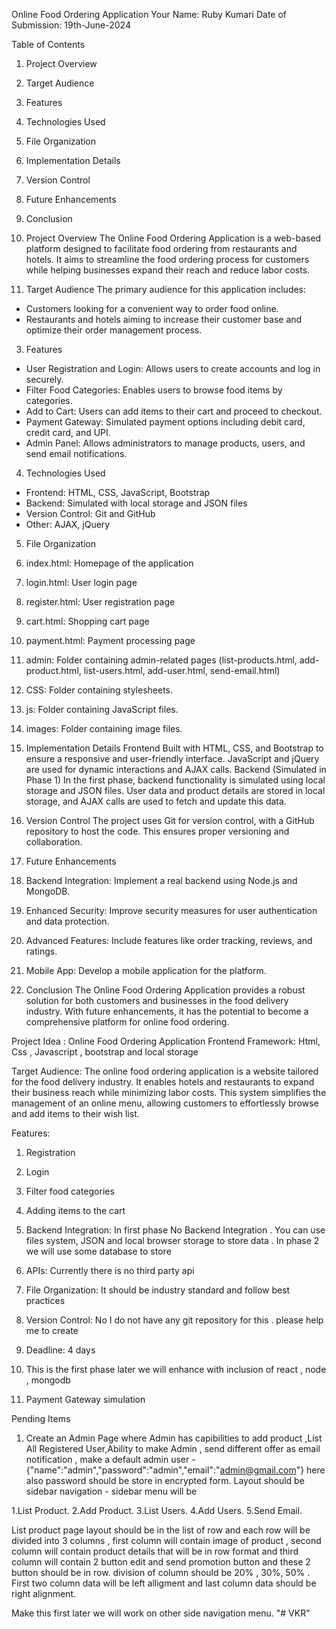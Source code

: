 Online Food Ordering Application
Your Name: Ruby Kumari
Date of Submission: 19th-June-2024

Table of Contents
1. Project Overview
2. Target Audience
3. Features
4. Technologies Used
5. File Organization
6. Implementation Details
7. Version Control
8. Future Enhancements
9. Conclusion


1. Project Overview
The Online Food Ordering Application is a web-based platform designed to facilitate food ordering from restaurants and hotels. It aims to streamline the food ordering process for customers while helping businesses expand their reach and reduce labor costs.


2. Target Audience
The primary audience for this application includes:
- Customers looking for a convenient way to order food online.
- Restaurants and hotels aiming to increase their customer base and optimize their order management process.

3. Features
- User Registration and Login: Allows users to create accounts and log in securely.
- Filter Food Categories: Enables users to browse food items by categories.
- Add to Cart: Users can add items to their cart and proceed to checkout.
- Payment Gateway: Simulated payment options including debit card, credit card, and UPI.
- Admin Panel: Allows administrators to manage products, users, and send email notifications.


4. Technologies Used
- Frontend: HTML, CSS, JavaScript, Bootstrap
- Backend: Simulated with local storage and JSON files
- Version Control: Git and GitHub
- Other: AJAX, jQuery


5. File Organization
1.	index.html: Homepage of the application
2.	login.html: User login page
3.	register.html: User registration page
4.	cart.html: Shopping cart page
5.	payment.html: Payment processing page


6.	admin: Folder containing admin-related pages (list-products.html, add-product.html, list-users.html, add-user.html, send-email.html)
7.	CSS: Folder containing stylesheets.
8.	js: Folder containing JavaScript files.
9.	images: Folder containing image files.
6. Implementation Details
Frontend
Built with HTML, CSS, and Bootstrap to ensure a responsive and user-friendly interface.
JavaScript and jQuery are used for dynamic interactions and AJAX calls.
Backend (Simulated in Phase 1)
In the first phase, backend functionality is simulated using local storage and JSON files. User data and product details are stored in local storage, and AJAX calls are used to fetch and update this data.


7. Version Control
The project uses Git for version control, with a GitHub repository to host the code. This ensures proper versioning and collaboration.


8. Future Enhancements
1.	Backend Integration: Implement a real backend using Node.js and MongoDB.
2.	Enhanced Security: Improve security measures for user authentication and data protection.
3.	Advanced Features: Include features like order tracking, reviews, and ratings.
4.	Mobile App: Develop a mobile application for the platform.


9. Conclusion
The Online Food Ordering Application provides a robust solution for both customers and businesses in the food delivery industry. With future enhancements, it has the potential to become a comprehensive platform for online food ordering.






Project Idea : Online Food Ordering Application
Frontend Framework: Html, Css , Javascript , bootstrap and local storage

Target Audience: The online food ordering application is a website tailored for the food delivery industry. It enables hotels and restaurants to expand their business reach while minimizing labor costs. This system simplifies the management of an online menu, allowing customers to effortlessly browse and add items to their wish list.

Features:

1. Registration
2. Login
3. Filter food categories
4. Adding items to the cart

5. Backend Integration: In first phase No Backend Integration . You can use files system, JSON and local browser storage to store data . In phase 2 we will use some database to store

6. APIs: Currently there is no third party api

7. File Organization: It should be industry standard and follow best practices

8. Version Control: No I do not have any git repository for this . please help me to create

9. Deadline: 4 days

10. This is the first phase later we will enhance with inclusion of react , node , mongodb

11. Payment Gateway simulation

Pending Items

1. Create an Admin Page where Admin has capibilities to add product ,List All Registered User,Ability to make Admin , send different offer as email notification , make a default admin user - {"name":"admin","password":"admin","email":"admin@gmail.com"}  here also password should be store in encrypted form.
Layout should be sidebar navigation - sidebar menu will be 

1.List Product.
2.Add Product.
3.List Users.
4.Add Users.
5.Send Email.

List product page layout should be in the list of row and each row will be divided into 3 columns , first column will contain image of product , second column will contain product details that will be in row format and third column will contain 2 button edit and send promotion button and these 2 button should be in row.
division of column should be 20% , 30%, 50%  . First two column data will be left alligment and last column data should be right alignment.

Make this first later we will work on other side navigation menu.
"# VKR" 
